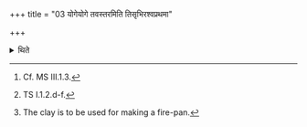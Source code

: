+++
title = "03 योगेयोगे तवस्तरमिति तिसृभिरश्वप्रथमा"

+++

<details><summary>थिते</summary>

3. Keeping horse in front[^1] they go towards that place where they are going to dig out clay[^2] with three verses beginning with yoge yoge...[^3]  

[^1]: Cf. MS III.1.3.  

[^2]: TS I.1.2.d-f.  

[^3]: The clay is to be used for making a fire-pan.  
</details>
